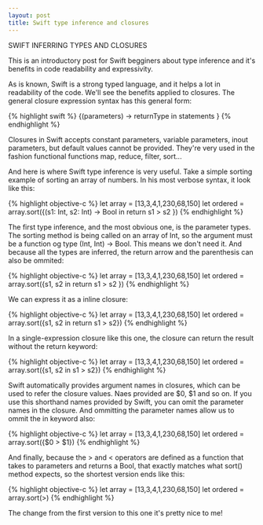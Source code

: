 ```yaml
---
layout: post
title: Swift type inference and closures
---
```


SWIFT INFERRING TYPES AND CLOSURES

This is an introductory post for Swift begginers about type inference and it's benefits in code readability and expressivity.

As is known, Swift is a strong typed language, and it helps a lot in readability of the code. We'll see the benefits applied to closures. The general closure expression syntax has this general form:

{% highlight swift %}
    {(parameters) -> returnType in
        statements
    }
{% endhighlight %}

Closures in Swift accepts constant parameters, variable parameters, inout parameters, but default values cannot be provided. They're very used in the fashion functional functions map, reduce, filter, sort...

And here is where Swift type inference is very useful. Take a simple sorting example of sorting an array of numbers. In his most verbose syntax, it look like this:

{% highlight objective-c %}
    let array = [13,3,4,1,230,68,150]
    let ordered = array.sort({(s1: Int, s2: Int) -> Bool in
        return s1 > s2
    })
{% endhighlight %}

The first type inference, and the most obvious one, is the parameter types. The sorting method is being called on an array of Int, so the argument must be a function og type (Int, Int) -> Bool. This means we don't need it. And because all the types are inferred, the return arrow and the parenthesis can also be ommited:

{% highlight objective-c %}
    let array = [13,3,4,1,230,68,150]
    let ordered = array.sort({s1, s2 in
        return s1 > s2
    })
{% endhighlight %}

We can express it as a inline closure:

{% highlight objective-c %}
    let array = [13,3,4,1,230,68,150]
    let ordered = array.sort({s1, s2 in return s1 > s2})
{% endhighlight %}

In a single-expression closure like this one, the closure can return the result without the return keyword:

{% highlight objective-c %}
    let array = [13,3,4,1,230,68,150]
    let ordered = array.sort({s1, s2 in s1 > s2})
{% endhighlight %}

Swift automatically provides argument names in closures, which can be used to refer the closure values. Naes provided are $0, $1 and so on. If you use this shorthand names provided by Swift, you can omit the parameter names in the closure. And ommitting the parameter names allow us to ommit the in keyword also:

{% highlight objective-c %}
    let array = [13,3,4,1,230,68,150]
    let ordered = array.sort({$0 > $1})
{% endhighlight %}

And finally, because the > and < operators are defined as a function that takes to parameters and returns a Bool, that exactly matches what sort() method expects, so the shortest version ends like this:

{% highlight objective-c %}
    let array = [13,3,4,1,230,68,150]
    let ordered = array.sort(>)
{% endhighlight %}


The change from the first version to this one it's pretty nice to me!

